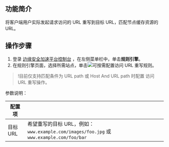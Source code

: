 
## 功能简介

将客户端用户实际发起请求访问的 URL 重写到目标 URL，匹配节点缓存资源的 URL。

## 操作步骤

1. 登录 [边缘安全加速平台控制台](https://console.cloud.tencent.com/edgeone) ，在左侧菜单栏中，单击**规则引擎**。
2. 在规则引擎页面，选择所需站点，单击![](https://qcloudimg.tencent-cloud.cn/raw/fe4d4900f8ad69d506adc49bdb70fa32.png)可按需配置访问 URL 重写规则。
>!目前仅支持匹配条件为 URL path 或 Host And URL path 时配置 访问 URL 重写操作。
>
参数说明：
<table>
<thead>
<tr>
<th>配置项</th>
<th></th>
</tr>
</thead>
<tbody><tr>
<td>目标 URL</td>
<td>希望重写的目标 URL，例如：<code>www.example.com/images/foo.jpg</code> 或 <code>www.example.com/foo/bar</code></td>
</tr>
</tbody></table>

